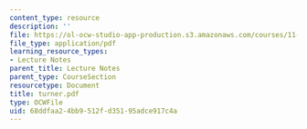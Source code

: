 ```yaml
---
content_type: resource
description: ''
file: https://ol-ocw-studio-app-production.s3.amazonaws.com/courses/11-942-use-of-joint-fact-finding-in-science-intensive-policy-disputes-part-ii-spring-2004/68ddfaa24bb9512fd35195adce917c4a_turner.pdf
file_type: application/pdf
learning_resource_types:
- Lecture Notes
parent_title: Lecture Notes
parent_type: CourseSection
resourcetype: Document
title: turner.pdf
type: OCWFile
uid: 68ddfaa2-4bb9-512f-d351-95adce917c4a
---
```

